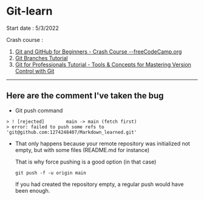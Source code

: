# Git-learn
Start date : 5/3/2022

Crash course :
1. [Git and GitHub for Beginners - Crash Course --freeCodeCamp.org](https://www.youtube.com/watch?v=RGOj5yH7evk&t=600s&ab_channel=freeCodeCamp.org) 
2. [Git Branches Tutorial](https://www.youtube.com/watch?v=e2IbNHi4uCI&ab_channel=freeCodeCamp.org)
3. [Git for Professionals Tutorial - Tools & Concepts for Mastering Version Control with Git](https://www.youtube.com/watch?v=Uszj_k0DGsg&t=1655s&ab_channel=freeCodeCamp.org)

------------

## Here are the comment I've taken the bug

+ Git push command
```
> ! [rejected]        main -> main (fetch first)
> error: failed to push some refs to 'git@github.com:1274248407/Markdown_learned.git'
```

+ That only happens because your remote repository was initialized not empty, but with some files (README.md for instance) 

  That is why force pushing is a good option (in that case) 
    ```
    git push -f -u origin main 
    ```
    If you had created the repository empty, a regular push would have been enough.
